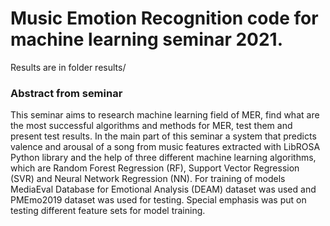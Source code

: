 # Music Emotion Recognition code for machine learning seminar 2021.

Results are in folder results/

### Abstract from seminar
This seminar aims to research machine learning field of MER, find what are the most successful algorithms and methods for MER, test them and present test results. In the main part of this seminar a system that predicts valence and arousal of a song from music features extracted with LibROSA Python library and the help of three different machine learning algorithms, which are Random Forest Regression (RF), Support Vector Regression (SVR) and Neural Network Regression (NN). For training of models MediaEval Database for Emotional Analysis (DEAM) dataset was used and PMEmo2019 dataset was used for testing. Special emphasis was put on testing different feature sets for model training.